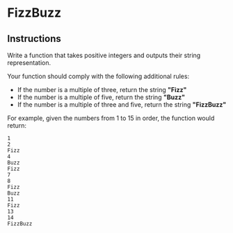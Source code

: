 # FizzBuzz
## Instructions
Write a function that takes positive integers and outputs their string representation. 

Your function should comply with the following additional rules:
- If the number is a multiple of three, return the string **"Fizz"**
- If the number is a multiple of five, return the string **"Buzz"**
- If the number is a multiple of three and five, return the string **"FizzBuzz"**

For example, given the numbers from 1 to 15 in order, the function would return:
```
1
2
Fizz
4
Buzz
Fizz
7
8
Fizz
Buzz
11
Fizz
13
14
FizzBuzz
```
